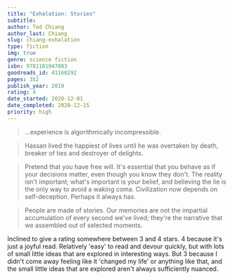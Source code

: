 ```yaml
---
title: "Exhalation: Stories"
subtitle: 
author: Ted Chiang
author_last: Chiang
slug: chiang-exhalation
type: fiction
img: true
genre: science fiction
isbn: 9781101947883
goodreads_id: 41160292
pages: 352
publish_year: 2019
rating: 4
date_started: 2020-12-01
date_completed: 2020-12-15
priority: high
---
```


> ...experience is algorithmically incompressible.

> Hassan lived the happiest of lives until he was overtaken by death, breaker of ties and destroyer of delights.

> Pretend that you have free will. It's essential that you behave as if your decisions matter, even though you know they don't. The reality isn't important; what's important is your belief, and believing the lie is the only way to avoid a waking coma. Civilization now depends on self-deception. Perhaps it always has.

> People are made of stories. Our memories are not the impartial accumulation of every second we've lived; they're the narrative that we assembled out of selected moments.

Inclined to give a rating somewhere between 3 and 4 stars. 4 because it's just a joyful read. Relatively 'easy' to read and devour quickly, but with lots of small little ideas that are explored in interesting ways. But 3 because I didn't come away feeling like it 'changed my life' or anything like that, and the small little ideas that are explored aren't always sufficiently nuanced.